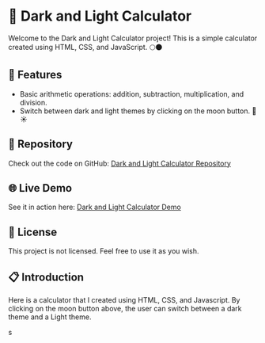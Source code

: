 <!DOCTYPE html>
<html>
<head>
</head>
<body>
  <h1>🧮 Dark and Light Calculator</h1>
  <p>Welcome to the Dark and Light Calculator project! This is a simple calculator created using HTML, CSS, and JavaScript. 🌕🌑</p>
  
  <h2>🔧 Features</h2>
  <ul>
    <li>Basic arithmetic operations: addition, subtraction, multiplication, and division.</li>
    <li>Switch between dark and light themes by clicking on the moon button. 🌙☀️</li>
  </ul>
  
  <h2>📂 Repository</h2>
  <p>Check out the code on GitHub: <a href="https://github.com/PathumSandeepa/DarkAndLight-Calculator.github.io">Dark and Light Calculator Repository</a></p>
  
  <h2>🌐 Live Demo</h2>
  <p>See it in action here: <a href="https://pathumsandeepa.github.io/DarkAndLight-Calculator.github.io/">Dark and Light Calculator Demo</a></p>
  
  <h2>📄 License</h2>
  <p>This project is not licensed. Feel free to use it as you wish.</p>
  
  <h2>📋 Introduction</h2>
  <p>Here is a calculator that I created using HTML, CSS, and Javascript. By clicking on the moon button above, the user can switch between a dark theme and a Light theme.</p>
</body>
</html>
s
